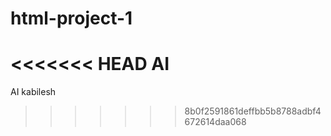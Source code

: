 # html-project-1
<<<<<<< HEAD
AI
=======
AI kabilesh

>>>>>>> 8b0f2591861deffbb5b8788adbf4672614daa068
